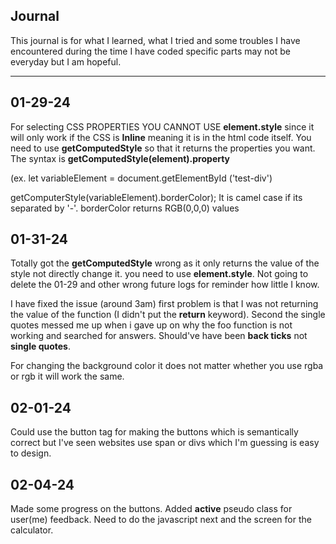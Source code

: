  ## Journal
 This journal is for what I learned, what I tried and some troubles I have encountered during the time I have coded specific parts
 may not be everyday but I am hopeful.

---
## 01-29-24
 
 For selecting CSS PROPERTIES YOU CANNOT USE **element.style** since it will only work if the
 CSS is **Inline** meaning it is in the html code itself. You need to use **getComputedStyle** 
 so that it returns the properties you want. The syntax is **getComputedStyle(element).property** 

 (ex. let variableElement = document.getElementById ('test-div') 

 getComputerStyle(variableElement).borderColor);
It is camel case if its separated by '-'. borderColor returns RGB(0,0,0) values 

## 01-31-24

 Totally got the **getComputedStyle** wrong as it only returns the value of the style not directly change it. you need to use **element.style**. Not going to delete the 01-29 and other wrong future logs for reminder how little I know.

 I have fixed the issue (around 3am) first problem is that I was not returning the value of the function (I didn't put the **return** keyword). Second the single quotes messed me up when i gave up on why the foo function is not working and searched for answers. Should've have been **back ticks** not **single quotes**. 

 For changing the background color it does not matter whether you use rgba or rgb it will work the same.

## 02-01-24

 Could use the button tag for making the buttons which is semantically correct but I've seen websites use span or divs which I'm guessing is easy to design.

## 02-04-24

 Made some progress on the buttons. Added **active** pseudo class for user(me) feedback. Need to do the javascript next and the screen for the calculator.
